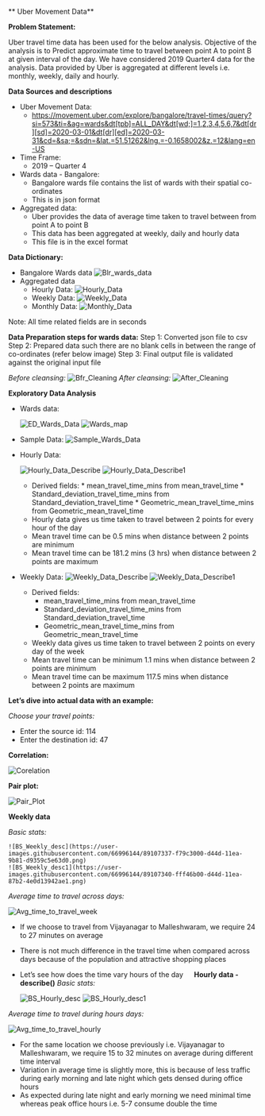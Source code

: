 **									Uber Movement Data**

**Problem Statement:**

Uber travel time data has been used for the below analysis. Objective of the analysis is to Predict approximate time to travel between point A to point B at given interval of the day. We have considered 2019 Quarter4 data for the analysis. Data provided by Uber is aggregated at different levels i.e. monthly, weekly, daily and hourly.


**Data Sources and descriptions**
* Uber Movement Data:
  * https://movement.uber.com/explore/bangalore/travel-times/query?si=573&ti=&ag=wards&dt[tpb]=ALL_DAY&dt[wd;]=1,2,3,4,5,6,7&dt[dr][sd]=2020-03-01&dt[dr][ed]=2020-03-31&cd=&sa;=&sdn=&lat.=51.51262&lng.=-0.1658002&z.=12&lang=en-US 
* Time Frame:
  * 2019 – Quarter 4
* Wards data - Bangalore:
  * Bangalore wards file contains the list of wards with their spatial co-ordinates
  * This is in json format
* Aggregated data:
  * Uber provides the data of average time taken to travel between from point A to point B
  * This data has been aggregated at weekly, daily and hourly data
  * This file is in the excel format


**Data Dictionary:**
* Bangalore Wards data
  ![Blr_wards_data](https://user-images.githubusercontent.com/66996144/89106683-675bec00-d449-11ea-9fab-6b2183197970.png)
* Aggregated data
  * Hourly Data:
    ![Hourly_Data](https://user-images.githubusercontent.com/66996144/89106705-bc97fd80-d449-11ea-813f-b0388c4325bf.png)
  * Weekly Data:
    ![Weekly_Data](https://user-images.githubusercontent.com/66996144/89106728-fb2db800-d449-11ea-9c1f-2bd72a9338af.png)
  * Monthly Data:
    ![Monthly_Data](https://user-images.githubusercontent.com/66996144/89106742-0da7f180-d44a-11ea-9e7f-ad56a3b5b6cf.png)
 
Note: All time related fields are in seconds
 
 
 
**Data Preparation steps for wards data:**
Step 1: Converted json file to csv
Step 2: Prepared data such there are no blank cells in between the range of co-ordinates (refer below image)
Step 3: Final output file is validated against the original input file

_Before cleansing:_
  ![Bfr_Cleaning](https://user-images.githubusercontent.com/66996144/89106762-2f08dd80-d44a-11ea-9d1f-47f372291a30.png)
_After cleansing:_
![After_Cleaning](https://user-images.githubusercontent.com/66996144/89106781-4a73e880-d44a-11ea-8e63-5ae53ccb238e.png)


**Exploratory Data Analysis**

* Wards data:

  	![ED_Wards_Data](https://user-images.githubusercontent.com/66996144/89106852-9de63680-d44a-11ea-920d-dadc7e1f474d.png)
	![Wards_map](https://user-images.githubusercontent.com/66996144/89106903-c110e600-d44a-11ea-9038-1e0356addbe0.png)
 
 * Sample Data:
 	![Sample_Wards_Data](https://user-images.githubusercontent.com/66996144/89107837-72b31580-d451-11ea-9f32-d6921f46eb76.png)
 	

* Hourly Data:
	
  	![Hourly_Data_Describe](https://user-images.githubusercontent.com/66996144/89107059-f10cb900-d44b-11ea-9678-2fee2bf61efe.png)
  	![Hourly_Data_Describe1](https://user-images.githubusercontent.com/66996144/89107063-f5d16d00-d44b-11ea-9650-4f78dcb56a39.png)
  
	* Derived fields:
			* mean_travel_time_mins from mean_travel_time
			* Standard_deviation_travel_time_mins from Standard_deviation_travel_time
			* Geometric_mean_travel_time_mins from Geometric_mean_travel_time
	* Hourly data gives us time taken to travel between 2 points for every hour of the day
	* Mean travel time can be 0.5 mins when distance between 2 points are minimum 
	* Mean travel time can be 181.2 mins (3 hrs) when distance between 2 points are maximum 

*	Weekly Data:
  ![Weekly_Data_Describe](https://user-images.githubusercontent.com/66996144/89107191-d25af200-d44c-11ea-94f8-fa9c87122f80.png)
  ![Weekly_Data_Describe1](https://user-images.githubusercontent.com/66996144/89107194-d555e280-d44c-11ea-87d7-63aaf25f3e46.png)

	* Derived fields: 
		*  mean_travel_time_mins from mean_travel_time
		*  Standard_deviation_travel_time_mins from Standard_deviation_travel_time
		* Geometric_mean_travel_time_mins from Geometric_mean_travel_time
	* Weekly data gives us time taken to travel between 2 points on every day of the week
	* Mean travel time can be minimum 1.1 mins when distance between 2 points are minimum 
	* Mean travel time can be maximum 117.5 mins when distance between 2 points are maximum 


**Let’s dive into actual data with an example:**

_Choose your travel points:_
*	Enter the source id: 114
* Enter the destination id: 47

**Correlation:**

 ![Corelation](https://user-images.githubusercontent.com/66996144/89107243-3d0c2d80-d44d-11ea-9f3d-654ab02f2037.png)


**Pair plot:**

 ![Pair_Plot](https://user-images.githubusercontent.com/66996144/89107256-57460b80-d44d-11ea-9cc4-e1c05346f606.png)
 

**Weekly data**

_Basic stats:_

    ![BS_Weekly_desc](https://user-images.githubusercontent.com/66996144/89107337-f79c3000-d44d-11ea-9b81-d9359c5e63d0.png)
    ![BS_Weekly_desc1](https://user-images.githubusercontent.com/66996144/89107340-fff46b00-d44d-11ea-87b2-4e0d13942ae1.png)

_Average time to travel across days:_

  ![Avg_time_to_travel_week](https://user-images.githubusercontent.com/66996144/89107356-27e3ce80-d44e-11ea-815f-94b82e71aabc.png)
* If we choose to travel from Vijayanagar to Malleshwaram, we require 24 to 27 minutes on average
* There is not much difference in the travel time when compared across days because of the population and attractive shopping places
* Let’s see how does the time vary hours of the day
 
**Hourly data - describe()**
_Basic stats:_

    ![BS_Hourly_desc](https://user-images.githubusercontent.com/66996144/89107387-6f6a5a80-d44e-11ea-8678-feda93372704.png)
    ![BS_Hourly_desc1](https://user-images.githubusercontent.com/66996144/89107390-72fde180-d44e-11ea-8264-aedd48c65076.png)

_Average time to travel during hours days:_

![Avg_time_to_travel_hourly](https://user-images.githubusercontent.com/66996144/89107405-8c069280-d44e-11ea-9ba5-953435cfd709.png)

* For the same location we choose previously i.e. Vijayanagar to Malleshwaram, we require 15 to 32 minutes on average during different time interval
* Variation in average time is slightly more, this is because of less traffic during early morning and late night which gets densed during office hours
* As expected during late night and early morning we need minimal time whereas peak office hours i.e. 5-7 consume double the time

